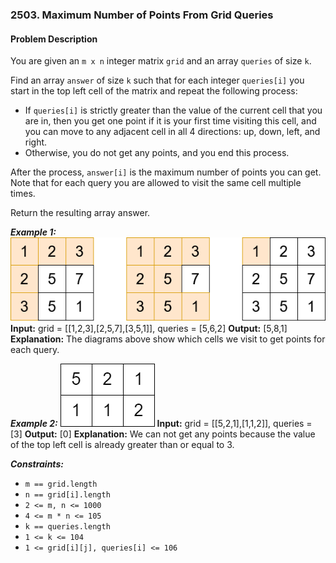 ### 2503. Maximum Number of Points From Grid Queries

#### Problem Description

You are given an `m x n` integer matrix `grid` and an array `queries` of size `k`.

Find an array `answer` of size `k` such that for each integer `queries[i]` you start in the top left cell of the matrix and repeat the following process:
- If `queries[i]` is strictly greater than the value of the current cell that you are in, then you get one point if it is your first time visiting this cell, and you can move to any adjacent cell in all 4 directions: up, down, left, and right.
- Otherwise, you do not get any points, and you end this process.

After the process, `answer[i]` is the maximum number of points you can get. Note that for each query you are allowed to visit the same cell multiple times.

Return the resulting array answer.

***Example 1:*** 
![alt text](image.png)
**Input:**  grid = [[1,2,3],[2,5,7],[3,5,1]], queries = [5,6,2]
**Output:**  [5,8,1]
**Explanation:** The diagrams above show which cells we visit to get points for each query.

***Example 2:*** 
![alt text](image-1.png)
**Input:**  grid = [[5,2,1],[1,1,2]], queries = [3]
**Output:**  [0]
**Explanation:** We can not get any points because the value of the top left cell is already greater than or equal to 3.
 
***Constraints:*** 
- `m == grid.length`
- `n == grid[i].length`
- `2 <= m, n <= 1000`
- `4 <= m * n <= 105`
- `k == queries.length`
- `1 <= k <= 104`
- `1 <= grid[i][j], queries[i] <= 106`
